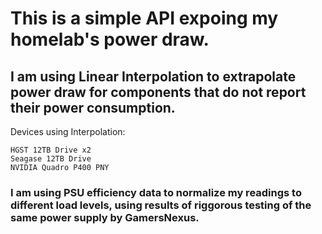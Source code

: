 # This is a simple API expoing my homelab's power draw. 
## I am using Linear Interpolation to extrapolate power draw for components that do not report their power consumption.

Devices using Interpolation:
```
HGST 12TB Drive x2
Seagase 12TB Drive
NVIDIA Quadro P400 PNY  
```

### I am using PSU efficiency data to normalize my readings to different load levels, using results of riggorous testing of the same power supply by GamersNexus.